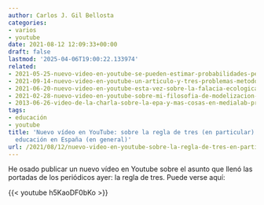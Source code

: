 ```yaml
---
author: Carlos J. Gil Bellosta
categories:
- varios
- youtube
date: 2021-08-12 12:09:33+00:00
draft: false
lastmod: '2025-04-06T19:00:22.133974'
related:
- 2021-05-25-nuevo-video-en-youtube-se-pueden-estimar-probabilidades-pequenas-con-pocas-observaciones.md
- 2021-09-14-nuevo-video-en-youtube-un-articulo-y-tres-problemas-metodologicos.md
- 2021-06-20-nuevo-video-en-youtube-esta-vez-sobre-la-falacia-ecologica.md
- 2021-02-28-nuevo-video-en-youtube-sobre-mi-filosofia-de-modelizacion-de-datos.md
- 2013-06-26-video-de-la-charla-sobre-la-epa-y-mas-cosas-en-medialab-prado.md
tags:
- educación
- youtube
title: 'Nuevo vídeo en YouTube: sobre la regla de tres (en particular) y sobre la
  educación en España (en general)'
url: /2021/08/12/nuevo-video-en-youtube-sobre-la-regla-de-tres-en-particular-y-sobre-la-educacion-en-espana-en-general/
---
```


He osado publicar un nuevo vídeo en Youtube sobre el asunto que llenó las portadas  de los periódicos ayer: la regla de tres. Puede verse aquí:

{{< youtube h5KaoDF0bKo >}}